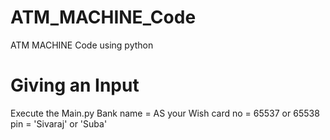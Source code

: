 # ATM_MACHINE_Code
ATM MACHINE Code using python 


# Giving an Input
Execute the Main.py
Bank name = AS your Wish
card no = 65537 or 65538
pin = 'Sivaraj' or 'Suba'



